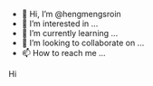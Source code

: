 - 👋 Hi, I’m @hengmengsroin
- 👀 I’m interested in ...
- 🌱 I’m currently learning ...
- 💞️ I’m looking to collaborate on ...
- 📫 How to reach me ...

<!---
hengmengsroin/hengmengsroin is a ✨ special ✨ repository because its `README.md` (this file) appears on your GitHub profile.
You can click the Preview link to take a look at your changes.
--->

Hi